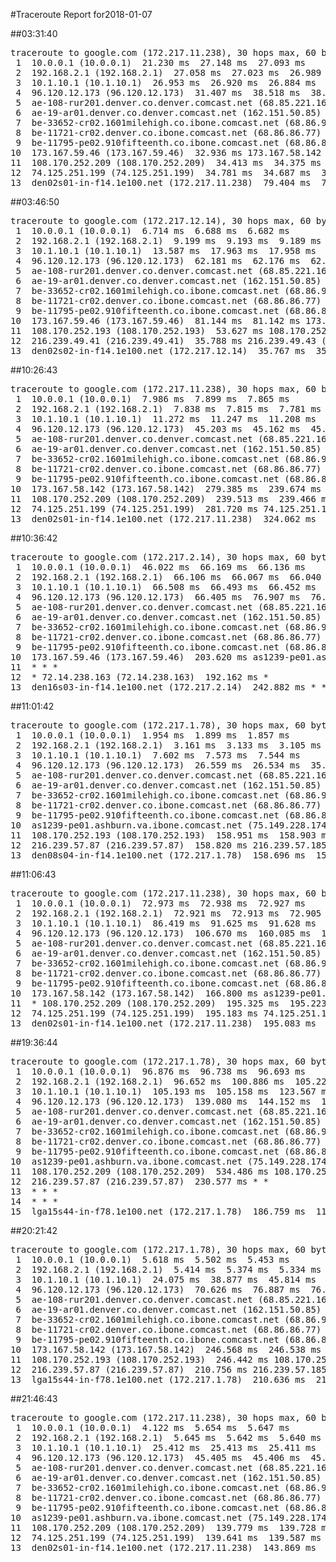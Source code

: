 #Traceroute Report for2018-01-07

##03:31:40

<p><pre><samp>traceroute to google.com (172.217.11.238), 30 hops max, 60 byte packets
 1  10.0.0.1 (10.0.0.1)  21.230 ms  27.148 ms  27.093 ms
 2  192.168.2.1 (192.168.2.1)  27.058 ms  27.023 ms  26.989 ms
 3  10.1.10.1 (10.1.10.1)  26.953 ms  26.920 ms  26.884 ms
 4  96.120.12.173 (96.120.12.173)  31.407 ms  38.518 ms  38.482 ms
 5  ae-108-rur201.denver.co.denver.comcast.net (68.85.221.161)  38.422 ms  49.265 ms  49.241 ms
 6  ae-19-ar01.denver.co.denver.comcast.net (162.151.50.85)  49.193 ms  27.495 ms  25.308 ms
 7  be-33652-cr02.1601milehigh.co.ibone.comcast.net (68.86.92.121)  29.577 ms  29.527 ms  25.139 ms
 8  be-11721-cr02.denver.co.ibone.comcast.net (68.86.86.77)  29.479 ms  33.782 ms  33.760 ms
 9  be-11795-pe02.910fifteenth.co.ibone.comcast.net (68.86.83.6)  29.365 ms  29.331 ms  34.637 ms
10  173.167.59.46 (173.167.59.46)  32.936 ms 173.167.58.142 (173.167.58.142)  34.473 ms 173.167.59.46 (173.167.59.46)  34.441 ms
11  108.170.252.209 (108.170.252.209)  34.413 ms  34.375 ms  34.349 ms
12  74.125.251.199 (74.125.251.199)  34.781 ms  34.687 ms  34.652 ms
13  den02s01-in-f14.1e100.net (172.217.11.238)  79.404 ms  79.375 ms  79.351 ms</samp></pre></p>

##03:46:50

<p><pre><samp>traceroute to google.com (172.217.12.14), 30 hops max, 60 byte packets
 1  10.0.0.1 (10.0.0.1)  6.714 ms  6.688 ms  6.682 ms
 2  192.168.2.1 (192.168.2.1)  9.199 ms  9.193 ms  9.189 ms
 3  10.1.10.1 (10.1.10.1)  13.587 ms  17.963 ms  17.958 ms
 4  96.120.12.173 (96.120.12.173)  62.181 ms  62.176 ms  62.165 ms
 5  ae-108-rur201.denver.co.denver.comcast.net (68.85.221.161)  34.285 ms  34.283 ms  34.283 ms
 6  ae-19-ar01.denver.co.denver.comcast.net (162.151.50.85)  34.594 ms  46.884 ms  51.138 ms
 7  be-33652-cr02.1601milehigh.co.ibone.comcast.net (68.86.92.121)  60.231 ms  22.130 ms  24.656 ms
 8  be-11721-cr02.denver.co.ibone.comcast.net (68.86.86.77)  48.330 ms  48.332 ms  48.323 ms
 9  be-11795-pe02.910fifteenth.co.ibone.comcast.net (68.86.83.6)  24.630 ms  24.619 ms  48.304 ms
10  173.167.59.46 (173.167.59.46)  81.144 ms  81.142 ms 173.167.58.142 (173.167.58.142)  53.668 ms
11  108.170.252.193 (108.170.252.193)  53.627 ms 108.170.252.209 (108.170.252.209)  53.609 ms  31.155 ms
12  216.239.49.41 (216.239.49.41)  35.788 ms 216.239.49.43 (216.239.49.43)  35.780 ms  35.777 ms
13  den02s02-in-f14.1e100.net (172.217.12.14)  35.767 ms  35.762 ms  35.758 ms</samp></pre></p>

##10:26:43

<p><pre><samp>traceroute to google.com (172.217.11.238), 30 hops max, 60 byte packets
 1  10.0.0.1 (10.0.0.1)  7.986 ms  7.899 ms  7.865 ms
 2  192.168.2.1 (192.168.2.1)  7.838 ms  7.815 ms  7.781 ms
 3  10.1.10.1 (10.1.10.1)  11.272 ms  11.247 ms  11.208 ms
 4  96.120.12.173 (96.120.12.173)  45.203 ms  45.162 ms  45.149 ms
 5  ae-108-rur201.denver.co.denver.comcast.net (68.85.221.161)  53.843 ms  87.661 ms  87.635 ms
 6  ae-19-ar01.denver.co.denver.comcast.net (162.151.50.85)  248.132 ms  312.326 ms  312.206 ms
 7  be-33652-cr02.1601milehigh.co.ibone.comcast.net (68.86.92.121)  61.466 ms  61.442 ms  60.729 ms
 8  be-11721-cr02.denver.co.ibone.comcast.net (68.86.86.77)  61.381 ms  57.722 ms  57.655 ms
 9  be-11795-pe02.910fifteenth.co.ibone.comcast.net (68.86.83.6)  57.608 ms  29.800 ms  29.685 ms
10  173.167.58.142 (173.167.58.142)  279.385 ms  239.674 ms 173.167.59.46 (173.167.59.46)  239.557 ms
11  108.170.252.209 (108.170.252.209)  239.513 ms  239.466 ms 108.170.252.193 (108.170.252.193)  239.423 ms
12  74.125.251.199 (74.125.251.199)  281.720 ms 74.125.251.193 (74.125.251.193)  239.340 ms  324.102 ms
13  den02s01-in-f14.1e100.net (172.217.11.238)  324.062 ms  324.020 ms  323.904 ms</samp></pre></p>

##10:36:42

<p><pre><samp>traceroute to google.com (172.217.2.14), 30 hops max, 60 byte packets
 1  10.0.0.1 (10.0.0.1)  46.022 ms  66.169 ms  66.136 ms
 2  192.168.2.1 (192.168.2.1)  66.106 ms  66.067 ms  66.040 ms
 3  10.1.10.1 (10.1.10.1)  66.508 ms  66.493 ms  66.452 ms
 4  96.120.12.173 (96.120.12.173)  66.405 ms  76.907 ms  76.894 ms
 5  ae-108-rur201.denver.co.denver.comcast.net (68.85.221.161)  76.858 ms  81.177 ms  76.796 ms
 6  ae-19-ar01.denver.co.denver.comcast.net (162.151.50.85)  140.074 ms  91.584 ms  109.496 ms
 7  be-33652-cr02.1601milehigh.co.ibone.comcast.net (68.86.92.121)  56.599 ms  56.558 ms  56.498 ms
 8  be-11721-cr02.denver.co.ibone.comcast.net (68.86.86.77)  56.481 ms  57.931 ms  57.905 ms
 9  be-11795-pe02.910fifteenth.co.ibone.comcast.net (68.86.83.6)  57.867 ms  57.832 ms  57.793 ms
10  173.167.59.46 (173.167.59.46)  203.620 ms as1239-pe01.ashburn.va.ibone.comcast.net (75.149.228.174)  224.108 ms 173.167.59.46 (173.167.59.46)  203.540 ms
11  * * *
12  * 72.14.238.163 (72.14.238.163)  192.162 ms *
13  den16s03-in-f14.1e100.net (172.217.2.14)  242.882 ms * *</samp></pre></p>

##11:01:42

<p><pre><samp>traceroute to google.com (172.217.1.78), 30 hops max, 60 byte packets
 1  10.0.0.1 (10.0.0.1)  1.954 ms  1.899 ms  1.857 ms
 2  192.168.2.1 (192.168.2.1)  3.161 ms  3.133 ms  3.105 ms
 3  10.1.10.1 (10.1.10.1)  7.602 ms  7.573 ms  7.544 ms
 4  96.120.12.173 (96.120.12.173)  26.559 ms  26.534 ms  35.771 ms
 5  ae-108-rur201.denver.co.denver.comcast.net (68.85.221.161)  35.730 ms  35.714 ms  40.056 ms
 6  ae-19-ar01.denver.co.denver.comcast.net (162.151.50.85)  35.656 ms  32.416 ms  32.343 ms
 7  be-33652-cr02.1601milehigh.co.ibone.comcast.net (68.86.92.121)  32.296 ms  23.756 ms  28.028 ms
 8  be-11721-cr02.denver.co.ibone.comcast.net (68.86.86.77)  27.997 ms  27.963 ms  32.167 ms
 9  be-11795-pe02.910fifteenth.co.ibone.comcast.net (68.86.83.6)  32.122 ms  111.367 ms  111.289 ms
10  as1239-pe01.ashburn.va.ibone.comcast.net (75.149.228.174)  159.165 ms 173.167.58.142 (173.167.58.142)  159.041 ms as1239-pe01.ashburn.va.ibone.comcast.net (75.149.228.174)  158.990 ms
11  108.170.252.193 (108.170.252.193)  158.951 ms  158.903 ms 108.170.252.209 (108.170.252.209)  158.861 ms
12  216.239.57.87 (216.239.57.87)  158.820 ms 216.239.57.185 (216.239.57.185)  158.778 ms  158.738 ms
13  den08s04-in-f14.1e100.net (172.217.1.78)  158.696 ms  158.656 ms  158.614 ms</samp></pre></p>

##11:06:43

<p><pre><samp>traceroute to google.com (172.217.11.238), 30 hops max, 60 byte packets
 1  10.0.0.1 (10.0.0.1)  72.973 ms  72.938 ms  72.927 ms
 2  192.168.2.1 (192.168.2.1)  72.921 ms  72.913 ms  72.905 ms
 3  10.1.10.1 (10.1.10.1)  86.419 ms  91.625 ms  91.628 ms
 4  96.120.12.173 (96.120.12.173)  106.670 ms  160.085 ms  160.081 ms
 5  ae-108-rur201.denver.co.denver.comcast.net (68.85.221.161)  140.001 ms  140.004 ms  140.000 ms
 6  ae-19-ar01.denver.co.denver.comcast.net (162.151.50.85)  244.435 ms  123.925 ms  190.418 ms
 7  be-33652-cr02.1601milehigh.co.ibone.comcast.net (68.86.92.121)  79.570 ms  79.532 ms  32.510 ms
 8  be-11721-cr02.denver.co.ibone.comcast.net (68.86.86.77)  79.477 ms  49.282 ms  49.189 ms
 9  be-11795-pe02.910fifteenth.co.ibone.comcast.net (68.86.83.6)  63.818 ms  63.794 ms  63.767 ms
10  173.167.58.142 (173.167.58.142)  166.800 ms as1239-pe01.ashburn.va.ibone.comcast.net (75.149.228.174)  259.404 ms 173.167.58.142 (173.167.58.142)  166.744 ms
11  * 108.170.252.209 (108.170.252.209)  195.325 ms  195.223 ms
12  74.125.251.199 (74.125.251.199)  195.183 ms 74.125.251.193 (74.125.251.193)  195.149 ms 74.125.251.199 (74.125.251.199)  195.114 ms
13  den02s01-in-f14.1e100.net (172.217.11.238)  195.083 ms  34.508 ms  34.409 ms</samp></pre></p>

##19:36:44

<p><pre><samp>traceroute to google.com (172.217.1.78), 30 hops max, 60 byte packets
 1  10.0.0.1 (10.0.0.1)  96.876 ms  96.738 ms  96.693 ms
 2  192.168.2.1 (192.168.2.1)  96.652 ms  100.886 ms  105.228 ms
 3  10.1.10.1 (10.1.10.1)  105.193 ms  105.158 ms  123.567 ms
 4  96.120.12.173 (96.120.12.173)  139.080 ms  144.152 ms  144.112 ms
 5  ae-108-rur201.denver.co.denver.comcast.net (68.85.221.161)  138.936 ms  138.908 ms  138.855 ms
 6  ae-19-ar01.denver.co.denver.comcast.net (162.151.50.85)  381.287 ms  878.323 ms  878.209 ms
 7  be-33652-cr02.1601milehigh.co.ibone.comcast.net (68.86.92.121)  694.788 ms  713.708 ms  265.131 ms
 8  be-11721-cr02.denver.co.ibone.comcast.net (68.86.86.77)  296.286 ms  296.239 ms  296.196 ms
 9  be-11795-pe02.910fifteenth.co.ibone.comcast.net (68.86.83.6)  312.602 ms  312.569 ms  312.529 ms
10  as1239-pe01.ashburn.va.ibone.comcast.net (75.149.228.174)  534.591 ms 173.167.58.142 (173.167.58.142)  534.555 ms  534.518 ms
11  108.170.252.209 (108.170.252.209)  534.486 ms 108.170.252.193 (108.170.252.193)  230.718 ms *
12  216.239.57.87 (216.239.57.87)  230.577 ms * *
13  * * *
14  * * *
15  lga15s44-in-f78.1e100.net (172.217.1.78)  186.759 ms  114.284 ms  114.161 ms</samp></pre></p>

##20:21:42

<p><pre><samp>traceroute to google.com (172.217.1.78), 30 hops max, 60 byte packets
 1  10.0.0.1 (10.0.0.1)  5.618 ms  5.502 ms  5.453 ms
 2  192.168.2.1 (192.168.2.1)  5.414 ms  5.374 ms  5.334 ms
 3  10.1.10.1 (10.1.10.1)  24.075 ms  38.877 ms  45.814 ms
 4  96.120.12.173 (96.120.12.173)  70.626 ms  76.887 ms  76.839 ms
 5  ae-108-rur201.denver.co.denver.comcast.net (68.85.221.161)  70.486 ms  70.454 ms  76.460 ms
 6  ae-19-ar01.denver.co.denver.comcast.net (162.151.50.85)  146.798 ms  162.898 ms  162.783 ms
 7  be-33652-cr02.1601milehigh.co.ibone.comcast.net (68.86.92.121)  79.628 ms  56.232 ms  79.544 ms
 8  be-11721-cr02.denver.co.ibone.comcast.net (68.86.86.77)  79.500 ms  61.711 ms  105.930 ms
 9  be-11795-pe02.910fifteenth.co.ibone.comcast.net (68.86.83.6)  105.859 ms  105.821 ms  105.783 ms
10  173.167.58.142 (173.167.58.142)  246.568 ms  246.538 ms  246.489 ms
11  108.170.252.193 (108.170.252.193)  246.442 ms 108.170.252.209 (108.170.252.209)  210.893 ms 108.170.252.193 (108.170.252.193)  210.783 ms
12  216.239.57.87 (216.239.57.87)  210.756 ms 216.239.57.185 (216.239.57.185)  210.699 ms  210.666 ms
13  lga15s44-in-f78.1e100.net (172.217.1.78)  210.636 ms  210.573 ms  94.246 ms</samp></pre></p>

##21:46:43

<p><pre><samp>traceroute to google.com (172.217.11.238), 30 hops max, 60 byte packets
 1  10.0.0.1 (10.0.0.1)  4.122 ms  5.654 ms  5.647 ms
 2  192.168.2.1 (192.168.2.1)  5.645 ms  5.642 ms  5.640 ms
 3  10.1.10.1 (10.1.10.1)  25.412 ms  25.413 ms  25.411 ms
 4  96.120.12.173 (96.120.12.173)  45.405 ms  45.406 ms  45.404 ms
 5  ae-108-rur201.denver.co.denver.comcast.net (68.85.221.161)  49.703 ms  49.685 ms  54.168 ms
 6  ae-19-ar01.denver.co.denver.comcast.net (162.151.50.85)  54.154 ms  43.951 ms  39.455 ms
 7  be-33652-cr02.1601milehigh.co.ibone.comcast.net (68.86.92.121)  39.362 ms  39.333 ms  43.589 ms
 8  be-11721-cr02.denver.co.ibone.comcast.net (68.86.86.77)  43.570 ms  81.687 ms  81.582 ms
 9  be-11795-pe02.910fifteenth.co.ibone.comcast.net (68.86.83.6)  77.367 ms  41.965 ms  41.850 ms
10  as1239-pe01.ashburn.va.ibone.comcast.net (75.149.228.174)  93.058 ms  139.980 ms 173.167.58.142 (173.167.58.142)  139.864 ms
11  108.170.252.209 (108.170.252.209)  139.779 ms  139.728 ms  139.678 ms
12  74.125.251.199 (74.125.251.199)  139.641 ms  139.587 ms  143.910 ms
13  den02s01-in-f14.1e100.net (172.217.11.238)  143.869 ms  139.398 ms  143.715 ms</samp></pre></p>

